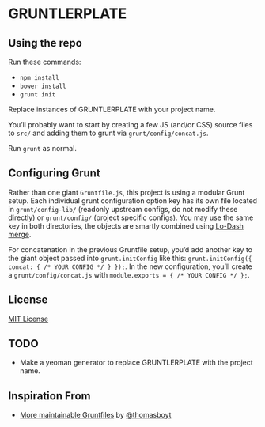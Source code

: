 # GRUNTLERPLATE

<!--
[![Build Status](https://travis-ci.org/zachleat/GRUNTLERPLATE.png?branch=master)](https://travis-ci.org/zachleat/GRUNTLERPLATE)
-->

## Using the repo

Run these commands:

 * `npm install`
 * `bower install`
 * `grunt init`

Replace instances of GRUNTLERPLATE with your project name.

You’ll probably want to start by creating a few JS (and/or CSS) source files to `src/` and adding them to grunt via `grunt/config/concat.js`.

Run `grunt` as normal.

## Configuring Grunt

Rather than one giant `Gruntfile.js`, this project is using a modular Grunt setup. Each individual grunt configuration option key has its own file located in `grunt/config-lib/` (readonly upstream configs, do not modify these directly) or `grunt/config/` (project specific configs). You may use the same key in both directories, the objects are smartly combined using [Lo-Dash merge](http://lodash.com/docs#merge).

For concatenation in the previous Gruntfile setup, you’d add another key to the giant object passed into `grunt.initConfig` like this: `grunt.initConfig({ concat: { /* YOUR CONFIG */ } });`. In the new configuration, you’ll create a `grunt/config/concat.js` with `module.exports = { /* YOUR CONFIG */ };`.

## License

[MIT License](http://en.wikipedia.org/wiki/MIT_License)

## TODO

 * Make a yeoman generator to replace GRUNTLERPLATE with the project name.

## Inspiration From

 * [More maintainable Gruntfiles](http://www.thomasboyt.com/2013/09/01/maintainable-grunt.html) by [@thomasboyt](https://github.com/thomasboyt/)


